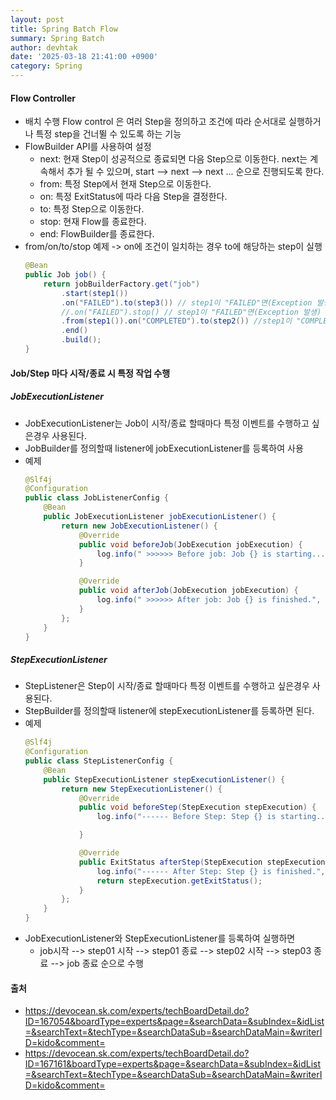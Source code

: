 ```yaml
---
layout: post
title: Spring Batch Flow
summary: Spring Batch
author: devhtak
date: '2025-03-18 21:41:00 +0900'
category: Spring
---
```


#### Flow Controller
- 배치 수행 Flow control 은 여러 Step을 정의하고 조건에 따라 순서대로 실행하거나 특정 step을 건너뛸 수 있도록 하는 기능
- FlowBuilder API를 사용하여 설정
  - next: 현재 Step이 성공적으로 종료되면 다음 Step으로 이동한다. next는 계속해서 추가 될 수 있으며, start --> next --> next ... 순으로 진행되도록 한다.
  - from: 특정 Step에서 현재 Step으로 이동한다.
  - on: 특정 ExitStatus에 따라 다음 Step을 결정한다.
  - to: 특정 Step으로 이동한다.
  - stop: 현재 Flow를 종료한다.
  - end: FlowBuilder를 종료한다.
- from/on/to/stop 예제 -> on에 조건이 일치하는 경우 to에 해당하는 step이 실행
  ```java
  @Bean
  public Job job() {  
      return jobBuilderFactory.get("job")
          .start(step1())
          .on("FAILED").to(step3()) // step1이 "FAILED"면(Exception 발생) step3 수행
          //.on("FAILED").stop() // step1이 "FAILED"면(Exception 발생) 배치 작업 정지
          .from(step1()).on("COMPLETED").to(step2()) //step1이 "COMPLETED"면(RepeatStatus.FINISHED) step2 수행
          .end()
          .build();
  }
  ```

#### Job/Step 마다 시작/종료 시 특정 작업 수행
##### JobExecutionListener
- JobExecutionListener는 Job이 시작/종료 할때마다 특정 이벤트를 수행하고 싶은경우 사용된다.
- JobBuilder를  정의할때 listener에 jobExecutionListener를 등록하여 사용
- 예제
  ```java
  @Slf4j
  @Configuration
  public class JobListenerConfig {  
      @Bean
      public JobExecutionListener jobExecutionListener() {
          return new JobExecutionListener() {
              @Override
              public void beforeJob(JobExecution jobExecution) {
                  log.info(" >>>>>> Before job: Job {} is starting...", jobExecution.getJobInstance().getJobName());
              }
  
              @Override
              public void afterJob(JobExecution jobExecution) {
                  log.info(" >>>>>> After job: Job {} is finished.", jobExecution.getJobInstance().getJobName());
              }
          };
      }
  }
  ```

##### StepExecutionListener
- StepListener은 Step이 시작/종료 할때마다 특정 이벤트를 수행하고 싶은경우 사용된다.
- StepBuilder를 정의할때 listener에 stepExecutionListener를 등록하면 된다.
- 예제
  ```java
  @Slf4j
  @Configuration
  public class StepListenerConfig {
      @Bean
      public StepExecutionListener stepExecutionListener() {
          return new StepExecutionListener() {
              @Override
              public void beforeStep(StepExecution stepExecution) {
                  log.info("------ Before Step: Step {} is starting...", stepExecution.getStepName());
  
              }
  
              @Override
              public ExitStatus afterStep(StepExecution stepExecution) {
                  log.info("------ After Step: Step {} is finished.", stepExecution.getStepName());
                  return stepExecution.getExitStatus();
              }
          };
      }
  }
  ```
- JobExecutionListener와 StepExecutionListener를 등록하여 실행하면
  -  job시작 --> step01 시작 --> step01 종료 --> step02 시작 --> step03 종료 --> job 종료 순으로 수행
 
#### 출처
- https://devocean.sk.com/experts/techBoardDetail.do?ID=167054&boardType=experts&page=&searchData=&subIndex=&idList=&searchText=&techType=&searchDataSub=&searchDataMain=&writerID=kido&comment=
- https://devocean.sk.com/experts/techBoardDetail.do?ID=167161&boardType=experts&page=&searchData=&subIndex=&idList=&searchText=&techType=&searchDataSub=&searchDataMain=&writerID=kido&comment=
